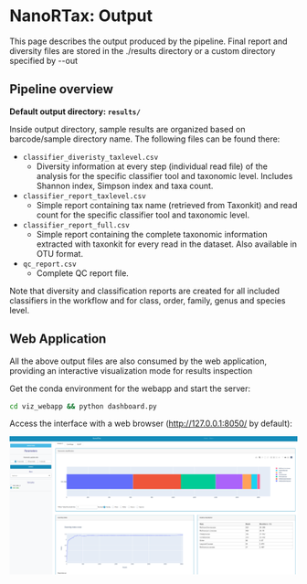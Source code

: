 # NanoRTax: Output

This page describes the output produced by the pipeline. Final report and diversity files are stored in the ./results directory or a custom directory specified by --out

## Pipeline overview

**Default output directory: `results/`**

Inside output directory, sample results are organized based on barcode/sample directory name. The following files can be found there:

* `classifier_diveristy_taxlevel.csv`
  * Diversity information at every step (individual read file) of the analysis for the specific classifier tool and taxonomic level. Includes Shannon index, Simpson index and taxa count.
* `classifier_report_taxlevel.csv`
  * Simple report containing tax name (retrieved from Taxonkit) and read count for the specific classifier tool and taxonomic level. 
* `classifier_report_full.csv`
  * Simple report containing the complete taxonomic information extracted with taxonkit for every read in the dataset. Also available in OTU format.
* `qc_report.csv`
  * Complete QC report file.

Note that diversity and classification reports are created for all included classifiers in the workflow and for class, order, family, genus and species level.

## Web Application

All the above output files are also consumed by the web application, providing an interactive visualization mode for results inspection

Get the conda environment for the webapp and start the server:
```bash
cd viz_webapp && python dashboard.py
```
Access the interface with a web browser (http://127.0.0.1:8050/ by default):

![sample_info](./docs/images/sample_info.png)

